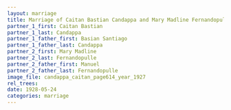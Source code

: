 ```yaml
---
layout: marriage
title: Marriage of Caitan Bastian Candappa and Mary Madline Fernandopulle
partner_1_first: Caitan Bastian
partner_1_last: Candappa
partner_1_father_first: Basian Santiago 
partner_1_father_last: Candappa
partner_2_first: Mary Madline
partner_2_last: Fernandopulle
partner_2_father_first: Manuel
partner_2_father_last: Fernandopulle
image_file: candappa_caitan_page614_year_1927
rel_trees:
date: 1928-05-24
categories: marriage
---
```


